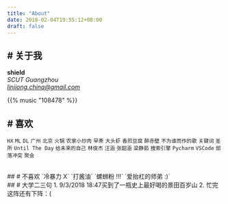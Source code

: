 ```yaml
---
title: "About"
date: 2018-02-04T19:55:12+08:00
draft: false
---
```


## # 关于我
**shield**<br>
*SCUT Guangzhou*<br>
*linjiong.china@gmail.com*

{{% music "108478" %}}
<br>
## # 喜欢
`HX` `ML` `DL` `广州` `北京` `火锅` `农家小炒肉` `早茶` `大头虾` `香煎豆腐` `醉赤壁` `不为谁而作的歌` `关键词` `圣所` `Until The Day` `给未来的自己` `林俊杰` `汪涵` `张韶涵` `梁静茹` `搜索引擎` `Pycharm` `VSCode` `部落冲突` `聚会`

<br>
## # 不喜欢
`冷暴力 X` `打酱油` `螺蛳粉 !!!` `爱抬杠的师弟 :)`

<br>
## # 大学二三句
1. 9/3/2018 18:47买到了一瓶史上最好喝的景田百岁山
2. 忙完这阵还有下阵：(

